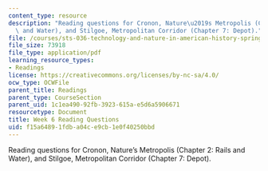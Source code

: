 ```yaml
---
content_type: resource
description: "Reading questions for Cronon, Nature\u2019s Metropolis (Chapter 2: Rails\
  \ and Water), and Stilgoe, Metropolitan Corridor (Chapter 7: Depot)."
file: /courses/sts-036-technology-and-nature-in-american-history-spring-2008/f15a64891fdba04ce9cb1e0f40250bbd_quest6.pdf
file_size: 73918
file_type: application/pdf
learning_resource_types:
- Readings
license: https://creativecommons.org/licenses/by-nc-sa/4.0/
ocw_type: OCWFile
parent_title: Readings
parent_type: CourseSection
parent_uid: 1c1ea490-92fb-3923-615a-e5d6a5906671
resourcetype: Document
title: Week 6 Reading Questions
uid: f15a6489-1fdb-a04c-e9cb-1e0f40250bbd
---
```

Reading questions for Cronon, Nature’s Metropolis (Chapter 2: Rails and Water), and Stilgoe, Metropolitan Corridor (Chapter 7: Depot).